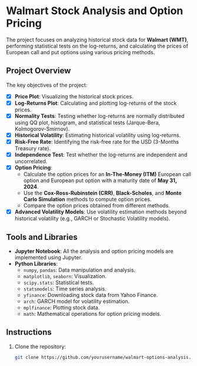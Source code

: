 # Walmart Stock Analysis and Option Pricing

The project focuses on analyzing historical stock data for **Walmart (WMT)**, performing statistical tests on the log-returns, and calculating the prices of European call and put options using various pricing methods.

## Project Overview

The key objectives of the project:

- [x] **Price Plot**: Visualizing the historical stock prices.
- [x] **Log-Returns Plot**: Calculating and plotting log-returns of the stock prices.
- [x] **Normality Tests**: Testing whether log-returns are normally distributed using QQ plot, histogram, and statistical tests (Jarque-Bera, Kolmogorov-Smirnov).
- [x] **Historical Volatility**: Estimating historical volatility using log-returns.
- [x] **Risk-Free Rate**: Identifying the risk-free rate for the USD (3-Months Treasury rate).
- [x] **Independence Test**: Test whether the log-returns are independent and uncorrelated.
- [x] **Option Pricing**:
    - Calculate the option prices for an **In-The-Money (ITM)** European call option and European put option with a maturity date of **May 31, 2024**.
    - Use the **Cox-Ross-Rubinstein (CRR)**, **Black-Scholes**, and **Monte Carlo Simulation** methods to compute option prices.
    - Compare the option prices obtained from different methods.
- [x] **Advanced Volatility Models**: Use volatility estimation methods beyond historical volatility (e.g., GARCH or Stochastic Volatility models).

## Tools and Libraries

- **Jupyter Notebook**: All the analysis and option pricing models are implemented using Jupyter.
- **Python Libraries**:
  - `numpy`, `pandas`: Data manipulation and analysis.
  - `matplotlib`, `seaborn`: Visualization.
  - `scipy.stats`: Statistical tests.
  - `statsmodels`: Time series analysis.
  - `yfinance`: Downloading stock data from Yahoo Finance.
  - `arch`: GARCH model for volatility estimation.
  - `mplfinance`: Plotting stock data.
  - `math`: Mathematical operations for option pricing models.
  
## Instructions

1. Clone the repository:
    ```bash
    git clone https://github.com/yourusername/walmart-options-analysis.git
